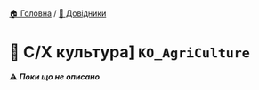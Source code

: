 ﻿[🏠 Головна](../README.MD) / [📘 Довідники](./README.MD)  

# 📘 С/Х культура] `KO_AgriCulture`

⚠️ ***Поки що не описано***